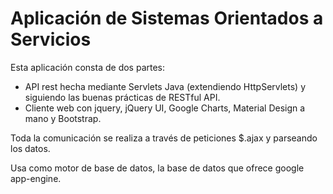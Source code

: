 # Aplicación de Sistemas Orientados a Servicios

Esta aplicación consta de dos partes: 

* API rest hecha mediante Servlets Java (extendiendo HttpServlets) y siguiendo las buenas prácticas de RESTful API.
* Cliente web con jquery, jQuery UI, Google Charts, Material Design a mano y Bootstrap.

Toda la comunicación se realiza a través de peticiones $.ajax y parseando los datos.

Usa como motor de base de datos, la base de datos que ofrece google app-engine.